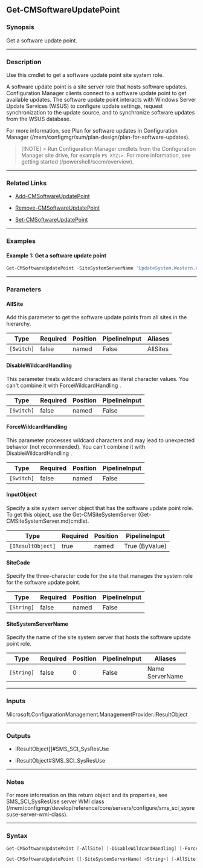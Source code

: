 Get-CMSoftwareUpdatePoint
-------------------------




### Synopsis
Get a software update point.



---


### Description

Use this cmdlet to get a software update point site system role.



A software update point is a site server role that hosts software updates. Configuration Manager clients connect to a software update point to get available updates. The software update point interacts with Windows Server Update Services (WSUS) to configure update settings, request synchronization to the update source, and to synchronize software updates from the WSUS database.



For more information, see Plan for software updates in Configuration Manager (/mem/configmgr/sum/plan-design/plan-for-software-updates).



> [!NOTE] > Run Configuration Manager cmdlets from the Configuration Manager site drive, for example `PS XYZ:>`. For more information, see getting started (/powershell/sccm/overview).



---


### Related Links
* [Add-CMSoftwareUpdatePoint](Add-CMSoftwareUpdatePoint)



* [Remove-CMSoftwareUpdatePoint](Remove-CMSoftwareUpdatePoint)



* [Set-CMSoftwareUpdatePoint](Set-CMSoftwareUpdatePoint)





---


### Examples
#### Example 1: Get a software update point
```PowerShell
Get-CMSoftwareUpdatePoint -SiteSystemServerName "UpdateSystem.Western.Contoso.com"
```



---


### Parameters
#### **AllSite**

Add this parameter to get the software update points from all sites in the hierarchy.






|Type      |Required|Position|PipelineInput|Aliases |
|----------|--------|--------|-------------|--------|
|`[Switch]`|false   |named   |False        |AllSites|



#### **DisableWildcardHandling**

This parameter treats wildcard characters as literal character values. You can't combine it with ForceWildcardHandling .






|Type      |Required|Position|PipelineInput|
|----------|--------|--------|-------------|
|`[Switch]`|false   |named   |False        |



#### **ForceWildcardHandling**

This parameter processes wildcard characters and may lead to unexpected behavior (not recommended). You can't combine it with DisableWildcardHandling .






|Type      |Required|Position|PipelineInput|
|----------|--------|--------|-------------|
|`[Switch]`|false   |named   |False        |



#### **InputObject**

Specify a site system server object that has the software update point role. To get this object, use the Get-CMSiteSystemServer (Get-CMSiteSystemServer.md)cmdlet.






|Type             |Required|Position|PipelineInput |
|-----------------|--------|--------|--------------|
|`[IResultObject]`|true    |named   |True (ByValue)|



#### **SiteCode**

Specify the three-character code for the site that manages the system role for the software update point.






|Type      |Required|Position|PipelineInput|
|----------|--------|--------|-------------|
|`[String]`|false   |named   |False        |



#### **SiteSystemServerName**

Specify the name of the site system server that hosts the software update point role.






|Type      |Required|Position|PipelineInput|Aliases            |
|----------|--------|--------|-------------|-------------------|
|`[String]`|false   |0       |False        |Name<br/>ServerName|





---


### Inputs
Microsoft.ConfigurationManagement.ManagementProvider.IResultObject





---


### Outputs
* IResultObject[]#SMS_SCI_SysResUse


* IResultObject#SMS_SCI_SysResUse






---


### Notes
For more information on this return object and its properties, see SMS_SCI_SysResUse server WMI class (/mem/configmgr/develop/reference/core/servers/configure/sms_sci_sysresuse-server-wmi-class).



---


### Syntax
```PowerShell
Get-CMSoftwareUpdatePoint [-AllSite] [-DisableWildcardHandling] [-ForceWildcardHandling] -InputObject <IResultObject> [<CommonParameters>]
```
```PowerShell
Get-CMSoftwareUpdatePoint [[-SiteSystemServerName] <String>] [-AllSite] [-DisableWildcardHandling] [-ForceWildcardHandling] [-SiteCode <String>] [<CommonParameters>]
```
